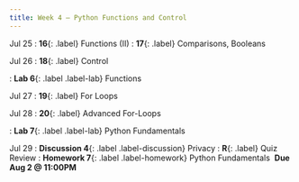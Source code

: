 ```yaml
---
title: Week 4 — Python Functions and Control
---
```


Jul 25
: **16**{: .label} Functions (II)
: **17**{: .label} Comparisons, Booleans
  <!--: [Slides](#) &#8226; [Code](#)-->
  <!--: *Optional Reading*-->

Jul 26
: **18**{: .label} Control
  <!--: [Slides](#) &#8226; [Code](#)-->
  <!--: *Optional Reading*-->
: **Lab 6**{: .label .label-lab} Functions

Jul 27
: **19**{: .label} For Loops
  <!--: [Slides](#) &#8226; [Code](#)-->
  <!--: *Optional Reading*-->

Jul 28
: **20**{: .label} Advanced For-Loops
  <!--: [Slides](#) &#8226; [Code](#)-->
  <!--: *Optional Reading*-->
: **Lab 7**{: .label .label-lab} Python Fundamentals

Jul 29
: **Discussion 4**{: .label .label-discussion} Privacy
: **R**{: .label} Quiz Review
: **Homework 7**{: .label .label-homework} Python Fundamentals &nbsp;**Due Aug 2 @ 11:00PM**
